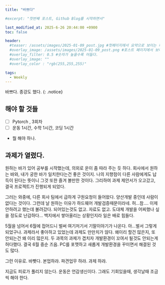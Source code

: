 ```yaml
---
title: "바쁘다"

#excerpt: "첫번째 포스트, Github Blog를 시작하면서"

last_modified_at: 2025-6-26 20:44:00 +0900
toc: false

header:
  #teaser: /assets/images/2025-01-09_post.jpg #첫페이지에서 요약으로 보이는 페이지.
  #overlay_image: /assets/images/2025-01-09_post.png #포스트 페이지에서 보이는 이미지
  #overlay_filter: 0.5 #숫자가 높을수록 어둡다.
  #overlay_image: ""
  #overlay_color : "rgb(255,255,255)"

tags:
  - Weekly  
---
```


바쁘다. 종강도 했다.
{: .notice}


## 해야 할 것들
  - [ ] Pytorch , 3회차
  - [ ] 운동 1시간, 수학 1시간, 코딩 1시간
  - 뭘 해야 하나. 
  

  

## 과제가 열렸다. 

원하는 바가 있어 공부를 시작했는데, 의외로 운이 좀 따라 주는 듯 하다. 
회사에서 원하는 바와, 내가 궁한 바가 일치한다는건 좋은 것이지. 
나의 지향점이 다른 사람에게도 납득이 된다는 뜻이니 그것 또한 즐겨 볼만한 것이다. 
그리하여 과제 제안서가 오고갔고, 결국 프로젝트가 진행되게 되었다.

그러는 와중에, 다른 회사 팀에서 급하게 구원요청이 들어왔다. 양산개발 중인데 사람이 없다는 것이다. 
그런데 날 원하는 이유가 하드웨어 개발검증때문이라네. 허...참.... 이제 안하려고 했는데 불려갔다. 
되어있는것도 없고. 자료도 없고. 도대체 개발을 어찌했나 싶을 정도로 난감하다... 백지에서 쌓아올리는 상황인지라 일은 배로 힘들다. 

5월을 넘어서 6월에 접어드니 벌써 여기저기서 기말이야기가 나온다. 
아...벌서 그렇게 되었구나. 과제라서 좋아하고 있었는데 과제도 만만치가 않다. 왜이리 할건 많은지,
또 안되는건 왜 이리 많은지. 두 과목의 과제가 겹치자 개발환경이 꼬여서 될것도 안되는게 허다했다. 
결국 6월 중순 즈음. PC를 포맷하고 새롭게 개발환경을 꾸미면서 해결된 것도 많다. 



그런 이유로. 바빳다. 
본업하랴.
파견업무 하랴.
과제 하랴. 

지금도 피로가 풀리지 않는다. 
운동은 언감생신이다. 그래도 기회있을때, 생각날때 조금씩 해야 한다. 
